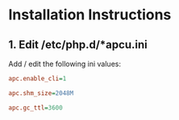 # Installation Instructions

## 1. Edit /etc/php.d/*apcu.ini

Add / edit the following ini values:

```ini
apc.enable_cli=1

apc.shm_size=2048M

apc.gc_ttl=3600
```
